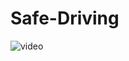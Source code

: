 # Safe-Driving

![video](video_1.gif)

<!-- <html>
  <video width="320" height="240" controls>
  <source src="video_1.gif" type="video/mp4">
  Your browser does not support the video tag.
</video>
  </html> -->
